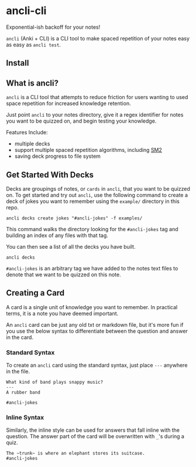 # ancli-cli
Exponential-ish backoff for your notes!

`ancli` (Anki + CLI) is a CLI tool to make spaced repetition of your notes easy as easy as `ancli test`.

## Install

## What is ancli?

`ancli` is a CLI tool that attempts to reduce friction for users wanting to used space repetition for increased knowledge retention. 

Just point `ancli` to your notes directory, give it a regex identifier for notes you want to be quizzed on, and begin testing your knowledge.

Features Include:
  - multiple decks
  - support multiple spaced repetition algorithms, including [SM2](https://www.supermemo.com/en/archives1990-2015/english/ol/sm2)
  - saving deck progress to file system

## Get Started With Decks

Decks are groupings of notes, or `cards` in `ancli`, that you want to be quizzed on. To get started and try out `ancli`, use the following command to create a deck of jokes you want to remember using the `example/` directory in this repo.

```
ancli decks create jokes "#ancli-jokes" -f examples/
```

This command walks the directory looking for the `#ancli-jokes` tag and building an index of any files with that tag.

You can then see a list of all the decks you have built.

```
ancli decks
```

`#ancli-jokes` is an arbitrary tag we have added to the notes text files to denote that we want to be quizzed on this note.

## Creating a Card

A card is a single unit of knowledge you want to remember. In practical terms, it is a note you have deemed important. 

An `ancli` card can be just any old txt or markdown file, but it's more fun if you use the below syntax to differentiate between the question and answer in the card.

### Standard Syntax

To create an `ancli` card using the standard syntax, just place `---` anywhere in the file.

```
What kind of band plays snappy music?
---
A rubber band

#ancli-jokes
```

### Inline Syntax

Similarly, the inline style can be used for answers that fall inline with the question. The answer part of the card will be overwritten with `_`'s during a quiz.

```
The ~trunk~ is where an elephant stores its suitcase.
#ancli-jokes
```
